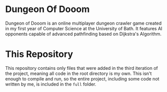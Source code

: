 # Dungeon Of Dooom
Dungeon of Dooom is an online multiplayer dungeon crawler game created in my first year of Computer Science at the University of Bath. It features AI opponents capable of advanced pathfinding based on Dijkstra's Algorithm.

# This Repository
This repository contains only files that were added in the third iteration of the project, meaning all code in the root directory is my own. This isn't enough to compile and run, so the entire project, including some code not written by me, is included in the `full` folder.
